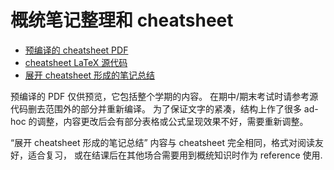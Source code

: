 # 概统笔记整理和 cheatsheet

- [预编译的 cheatsheet PDF](Statistics_cheat_sheet.pdf)
- [cheatsheet LaTeX 源代码](Statistics_cheat_sheet.tex)
- [展开 cheatsheet 形成的笔记总结](Statistics_ref.pdf)

预编译的 PDF 仅供预览，它包括整个学期的内容。
在期中/期末考试时请参考源代码删去范围外的部分并重新编译。
为了保证文字的紧凑，结构上作了很多 ad-hoc 的调整，内容更改后会有部分表格或公式呈现效果不好，需要重新调整。

“展开 cheatsheet 形成的笔记总结” 内容与 cheatsheet 完全相同，格式对阅读友好，适合复习，
或在结课后在其他场合需要用到概统知识时作为 reference 使用.
